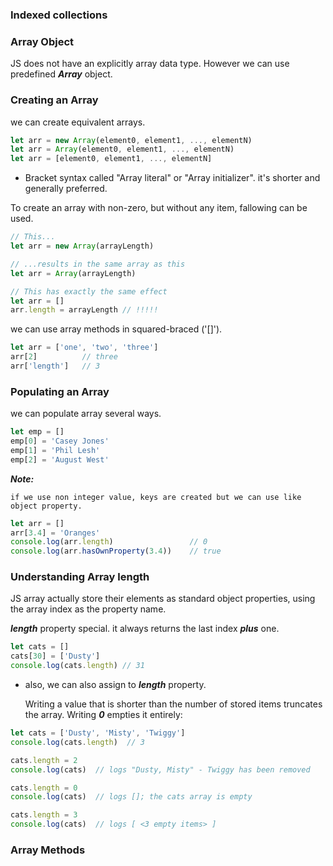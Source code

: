 ### Indexed collections

### Array Object
JS does not have an explicitly array data type. However we can use predefined ***Array*** object.

### Creating an Array
we can create equivalent arrays.
```js
let arr = new Array(element0, element1, ..., elementN)
let arr = Array(element0, element1, ..., elementN)
let arr = [element0, element1, ..., elementN]
```

* Bracket syntax called "Array literal" or "Array initializer". it's shorter and generally preferred.

To create an array with non-zero, but without any item, fallowing can be used.

```js
// This...
let arr = new Array(arrayLength)

// ...results in the same array as this
let arr = Array(arrayLength)

// This has exactly the same effect
let arr = []
arr.length = arrayLength // !!!!!

```

we can use array methods in squared-braced ('[]').
```js
let arr = ['one', 'two', 'three']
arr[2]          // three
arr['length']   // 3
```

### Populating an Array

we can populate array several ways.
```js
let emp = []
emp[0] = 'Casey Jones'
emp[1] = 'Phil Lesh'
emp[2] = 'August West'
```

***Note:***
 
    if we use non integer value, keys are created but we can use like object property.

```js
let arr = []
arr[3.4] = 'Oranges'
console.log(arr.length)                 // 0
console.log(arr.hasOwnProperty(3.4))    // true
```

### Understanding Array length

JS array actually store their elements as standard object properties, using the array index as the property name.

***length*** property special.  it always returns the last index ***plus*** one.

```js
let cats = []
cats[30] = ['Dusty']
console.log(cats.length) // 31
```

* also, we can also assign to ***length*** property.

    Writing a value that is shorter than the number of stored items truncates the array. Writing ***0*** empties it entirely:

```js
let cats = ['Dusty', 'Misty', 'Twiggy']
console.log(cats.length)  // 3

cats.length = 2
console.log(cats)  // logs "Dusty, Misty" - Twiggy has been removed

cats.length = 0
console.log(cats)  // logs []; the cats array is empty

cats.length = 3
console.log(cats)  // logs [ <3 empty items> ]
```

### Array Methods